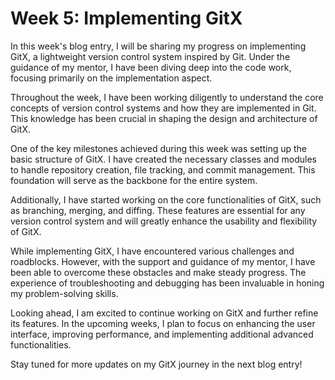 # Week 5: Implementing GitX

In this week's blog entry, I will be sharing my progress on implementing GitX, a lightweight version control system inspired by Git. Under the guidance of my mentor, I have been diving deep into the code work, focusing primarily on the implementation aspect.

Throughout the week, I have been working diligently to understand the core concepts of version control systems and how they are implemented in Git. This knowledge has been crucial in shaping the design and architecture of GitX.

One of the key milestones achieved during this week was setting up the basic structure of GitX. I have created the necessary classes and modules to handle repository creation, file tracking, and commit management. This foundation will serve as the backbone for the entire system.

Additionally, I have started working on the core functionalities of GitX, such as branching, merging, and diffing. These features are essential for any version control system and will greatly enhance the usability and flexibility of GitX.

While implementing GitX, I have encountered various challenges and roadblocks. However, with the support and guidance of my mentor, I have been able to overcome these obstacles and make steady progress. The experience of troubleshooting and debugging has been invaluable in honing my problem-solving skills.

Looking ahead, I am excited to continue working on GitX and further refine its features. In the upcoming weeks, I plan to focus on enhancing the user interface, improving performance, and implementing additional advanced functionalities.

Stay tuned for more updates on my GitX journey in the next blog entry!
